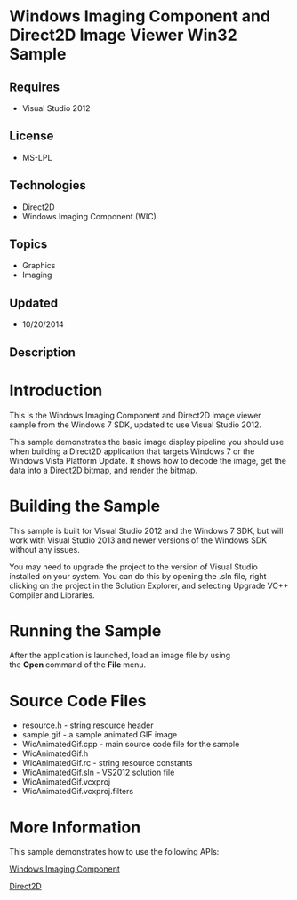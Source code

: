 # Windows Imaging Component and Direct2D Image Viewer Win32 Sample
## Requires
- Visual Studio 2012
## License
- MS-LPL
## Technologies
- Direct2D
- Windows Imaging Component (WIC)
## Topics
- Graphics
- Imaging
## Updated
- 10/20/2014
## Description

<h1>Introduction</h1>
<p>This is the Windows Imaging Component and Direct2D image viewer sample from the Windows 7 SDK, updated to use Visual Studio 2012.</p>
<p>This sample demonstrates the basic image display pipeline you should use when building a Direct2D application that targets Windows 7 or the Windows Vista Platform Update. It shows how to decode the image, get the data into a Direct2D bitmap, and render the
 bitmap.</p>
<h1><span>Building the Sample</span></h1>
<p>This sample is built for Visual Studio 2012 and the Windows 7 SDK, but will work with&nbsp;Visual Studio 2013&nbsp;and newer versions of the Windows SDK without any issues.</p>
<p>You may need to upgrade the project to the version of Visual Studio installed on your system. You can do this by opening the .sln file, right clicking on the project in the Solution Explorer, and selecting Upgrade VC&#43;&#43; Compiler and Libraries.</p>
<h1>Running the Sample</h1>
<p>After the application is launched, load an image file by using the&nbsp;<strong>Open&nbsp;</strong>command of the&nbsp;<strong>File&nbsp;</strong>menu.</p>
<h1><span>Source Code Files</span></h1>
<ul>
<li>resource.h - string resource header </li><li>sample.gif - a sample animated GIF image </li><li>WicAnimatedGif.cpp - main source code file for the sample </li><li>WicAnimatedGif.h </li><li>WicAnimatedGif.rc - string resource constants </li><li>WicAnimatedGif.sln - VS2012 solution file </li><li>WicAnimatedGif.vcxproj </li><li>WicAnimatedGif.vcxproj.filters </li></ul>
<h1>More Information</h1>
<p>This sample demonstrates how to use the following APIs:</p>
<p><a href="http://msdn.microsoft.com/en-us/library/windows/desktop/ee719902(v=vs.85).aspx">Windows Imaging Component</a></p>
<p><a href="http://msdn.microsoft.com/en-us/library/windows/desktop/dd370990(v=vs.85).aspx">Direct2D</a></p>
